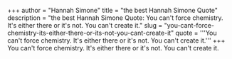 +++
author = "Hannah Simone"
title = "the best Hannah Simone Quote"
description = "the best Hannah Simone Quote: You can't force chemistry. It's either there or it's not. You can't create it."
slug = "you-cant-force-chemistry-its-either-there-or-its-not-you-cant-create-it"
quote = '''You can't force chemistry. It's either there or it's not. You can't create it.'''
+++
You can't force chemistry. It's either there or it's not. You can't create it.
